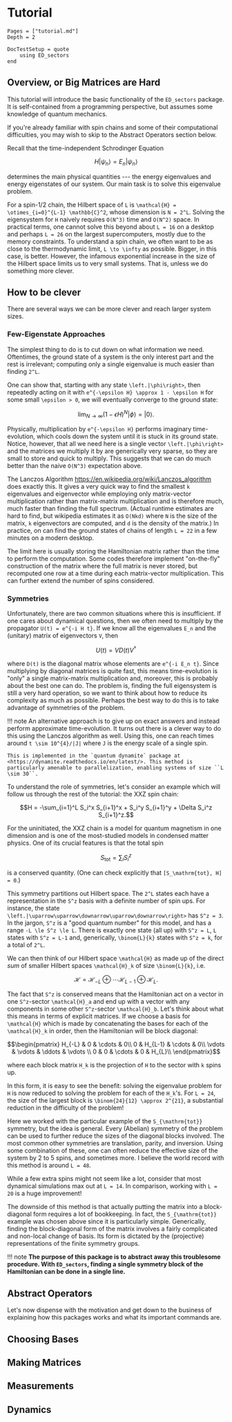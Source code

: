 # Tutorial

```@contents
Pages = ["tutorial.md"]
Depth = 2
```

```@meta
DocTestSetup = quote
	using ED_sectors
end
```

## Overview, or Big Matrices are Hard

This tutorial will introduce the basic functionality of the `ED_sectors` package. It is self-contained from a programming perspective, but assumes some knowledge of quantum mechanics.

If you're already familiar with spin chains and some of their computational difficulties, you may wish to skip to the Abstract Operators section below.

Recall that the time-independent Schrodinger Equation
```math
	\left. H |\psi_n\right> = E_n \left. |\psi_n\right>
```
determines the main physical quantities --- the energy eigenvalues and energy eigenstates of our system. Our main task is to solve this eigenvalue problem. 

For a spin-1/2 chain, the Hilbert space of ``L`` is ``\mathcal{H} = \otimes_{i=0}^{L-1} \mathbb{C}^2``, whose dimension is ``N = 2^L``. Solving the eigensystem for ``H`` naively requires ``O(N^3)`` time and ``O(N^2)`` space. In practical terms, one cannot solve this beyond about ``L = 16`` on a desktop and perhaps ``L = 26`` on the largest supercomputers, mostly due to the memory constraints. To understand a spin chain, we often want to be as close to the thermodynamic limit, ``L \to \infty`` as possible. Bigger, in this case, is better. However, the infamous exponential increase in the size of the Hilbert space limits us to very small systems. That is, unless we do something more clever.

## How to be clever

There are several ways we can be more clever and reach larger system sizes. 

### Few-Eigenstate Approaches

The simplest thing to do is to cut down on what information we need. Oftentimes, the ground state of a system is the only interest part and the rest is irrelevant; computing only a single eigenvalue is much easier than finding ``2^L``.

One can show that, starting with any state ``\left.|\phi\right>``, then repeatedly acting on it with ``e^{-\epsilon H} \approx 1 - \epsilon H`` for some small ``\epsilon > 0``, we will eventually converge to the ground state:
```math
\lim_{N \to \infty} \left( 1 - \epsilon H \right)^N \left.|\phi\right> = \left.|0\right>.
```
Physically, multiplication by ``e^{-\epsilon H}`` performs imaginary time-evolution, which cools down the system until it is stuck in its ground state. Notice, however, that all we need here is a single vector ``\left.|\phi\right>`` and the matrices we multiply it by are generically very sparse, so they are small to store and quick to multiply. This suggests that we can do much better than the naive ``O(N^3)`` expectation above.

The Lanczos Algorithm <https://en.wikipedia.org/wiki/Lanczos_algorithm> does exactly this. It gives a very quick way to find the smallest ``k`` eigenvalues and eigenvector while employing only matrix-vector multiplication rather than matrix-matrix multiplication and is therefore much, much faster than finding the full spectrum. (Actual runtime estimates are hard to find, but wikipedia estimates it as ``O(Nkd)`` where ``N`` is the size of the matrix, ``k`` eigenvectors are computed, and ``d`` is the density of the matrix.) In practice, on can find the ground states of chains of length ``L = 22`` in a few minutes on a modern desktop.

The limit here is usually storing the Hamiltonian matrix rather than the time to perform the computation. Some codes therefore implement "on-the-fly" construction of the matrix where the full matrix is never stored, but recomputed one row at a time during each matrix-vector multiplication. This can further extend the number of spins considered.

### Symmetries 

Unfortunately, there are two common situations where this is insufficient. If one cares about dynamical questions, then we often need to multiply by the propagator ``U(t) = e^{-i H t}``. If we know all the eigenvalues ``E_n`` and the (unitary) matrix of eigenvectors ``V``, then
```math
U(t) = V D(t) V^\dagger
```
where ``D(t)`` is the diagonal matrix whose elements are ``e^{-i E_n t}``. Since multiplying by diagonal matrices is quite fast, this means time-evolution is "only" a single matrix-matrix multiplication and, moreover, this is probably about the best one can do. The problem is, finding the full eigensystem is still a very hard operation, so we want to think about how to reduce its complexity as much as possible. Perhaps the best way to do this is to take advantage of symmetries of the problem.

!!! note
    An alternative approach is to give up on exact answers and instead perform approximate time-evolution. It turns out there is a clever way to do this using the Lanczos algorithm as well. Using this, one can reach times around ``t \sim 10^{4}/|J|`` where ``J`` is the energy scale of a single spin.

    This is implemented in the `quantum dynamite` package at <https://dynamite.readthedocs.io/en/latest/>. This method is particularly amenable to parallelization, enabling systems of size ``L \sim 30``.


To understand the role of symmetries, let's consider an example which will follow us through the rest of the tutorial: the XXZ spin chain:
```math
H = -\sum_{i=1}^L S_i^x S_{i+1}^x + S_i^y S_{i+1}^y + \Delta S_i^z S_{i+1}^z.
```
For the uninitiated, the XXZ chain is a model for quantum magnetism in one dimension and is one of the most-studied models in condensed matter physics. One of its crucial features is that the total spin
```math
S_{\mathrm{tot}} = \sum_i S_i^z
```
is a conserved quantity. (One can check explicitly that ``[S_\mathrm{tot}, H] = 0``.) 

This symmetry partitions out Hilbert space. The ``2^L`` states each have a representation in the ``S^z`` basis with a definite number of spin ups. For instance, the state ``\left.|\uparrow\uparrow\downarrow\uparrow\downarrow\right>`` has ``S^z = 3``. In the jargon, ``S^z`` is a "good quantum number" for this model, and has a range ``-L \le S^z \le L``. There is exactly one state (all up) with ``S^z = L``, ``L`` states with ``S^z = L-1`` and, generically, ``\binom{L}{k}`` states with ``S^z = k``, for a total of ``2^L``.

We can then think of our Hilbert space ``\mathcal{H}`` as made up of the direct *sum* of smaller Hilbert spaces ``\mathcal{H}_k`` of size ``\binom{L}{k}``, i.e.
```math
\mathcal{H} = \mathcal{H}_{-L} \oplus \cdots \mathcal{H}_{L-1} \oplus \mathcal{H}_L.
```
The fact that ``S^z`` is conserved means that the Hamiltonian act on a vector in one ``S^z``-sector ``\mathcal{H}_a`` and end up with a vector with any components in some other ``S^z``-sector ``\mathcal{H}_b``. Let's think about what this means in terms of explicit matrices. If we choose a basis for ``\mathcal{H}`` which is made by concatenating the bases for each of the ``\mathcal{H}_k`` in order, then the Hamiltonian will be block diagonal:
```math
\begin{pmatrix}
H_{-L} 	& 0 		& \cdots & 0\\
0		& H_{L-1}	& \cdots & 0\\
\vdots 	& \vdots	& \ddots & \vdots \\
0 		& 0 	& \cdots & 0 & H_{L}\\
\end{pmatrix}
```
where each block matrix ``H_k`` is the projection of ``H`` to the sector with ``k`` spins up.

In this form, it is easy to see the benefit: solving the eigenvalue problem for ``H`` is now reduced to solving the problem for each of the ``H_k``'s. For ``L = 24``, the size of the largest block is ``\binom{24}{12} \approx 2^{21}``, a substantial reduction in the difficulty of the problem!

Here we worked with the particular example of the ``S_{\mathrm{tot}}`` symmetry, but the idea is general. Every (Abelian) symmetry of the problem can be used to further reduce the sizes of the diagonal blocks involved. The most common other symmetries are translation, parity, and inversion. Using some combination of these, one can often reduce the effective size of the system by 2 to 5 spins, and sometimes more. I believe the world record with this method is around ``L = 48``. 

While a few extra spins might not seem like a lot, consider that most dynamical simulations max out at ``L = 14``. In comparison, working with ``L = 20`` is a huge improvement!

The downside of this method is that actually putting the matrix into a block-diagonal form requires a lot of bookkeeping. In fact, the ``S_{\mathrm{tot}}`` example was chosen above since it is particularly simple. Generically, finding the block-diagonal form of the matrix involves a fairly complicated and non-local change of basis. Its form is dictated by the (projective) representations of the finite symmetry groups. 

!!! note
    **The purpose of this package is to abstract away this troublesome procedure. With `ED_sectors`, finding a single symmetry block of the Hamiltonian can be done in a single line.**

## Abstract Operators

Let's now dispense with the motivation and get down to the business of explaining how this packages works and what its important commands are.



## Choosing Bases

## Making Matrices

## Measurements 

## Dynamics